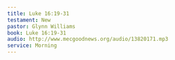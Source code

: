 ```yaml
---
title: Luke 16:19-31
testament: New
pastor: Glynn Williams
book: Luke 16:19-31
audio: http://www.mecgoodnews.org/audio/13820171.mp3
service: Morning
---
```

